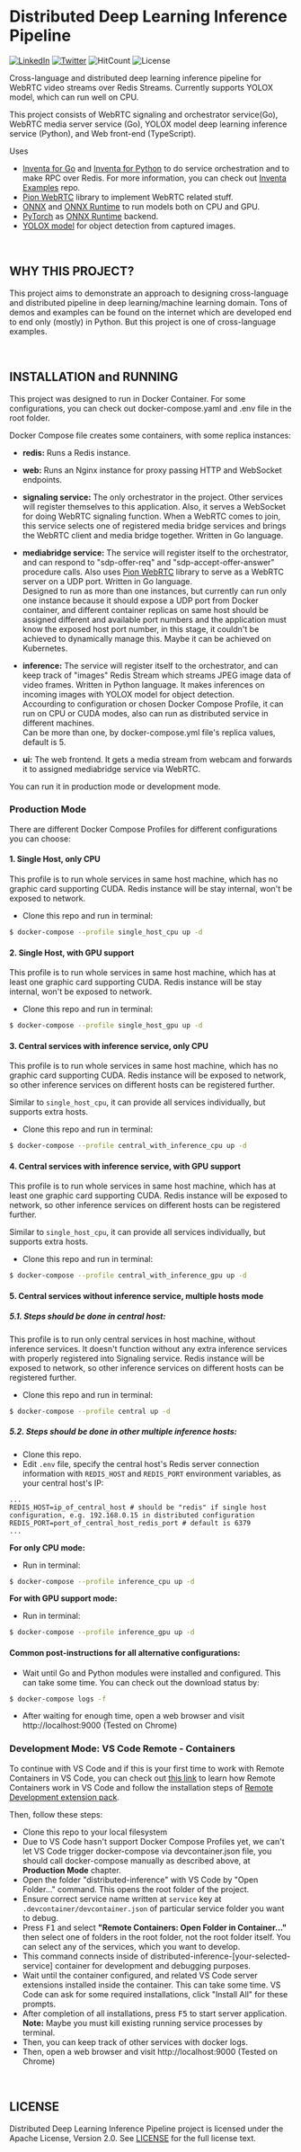 # **Distributed Deep Learning Inference Pipeline**

[![LinkedIn](https://img.shields.io/badge/LinkedIn-0077B5?style=for-the-badge&logo=linkedin&logoColor=white&style=flat-square)](https://www.linkedin.com/in/alper-dalkiran/)
[![Twitter](https://img.shields.io/badge/Twitter-1DA1F2?style=for-the-badge&logo=twitter&logoColor=white&style=flat-square)](https://twitter.com/aalperdalkiran)
![HitCount](https://hits.dwyl.com/adalkiran/distributed-inference.svg?style=flat-square)
![License](https://img.shields.io/badge/License-Apache%202.0-blue.svg)

Cross-language and distributed deep learning inference pipeline for WebRTC video streams over Redis Streams. Currently supports YOLOX model, which can run well on CPU.

This project consists of WebRTC signaling and orchestrator service(Go), WebRTC media server service (Go), YOLOX model deep learning inference service (Python), and Web front-end (TypeScript).

Uses
* [Inventa for Go](https://github.com/adalkiran/go-inventa) and [Inventa for Python](https://github.com/adalkiran/py-inventa) to do service orchestration and to make RPC over Redis. For more information, you can check out [Inventa Examples](https://github.com/adalkiran/inventa-examples) repo.
* [Pion WebRTC](https://github.com/pion/webrtc) library to implement WebRTC related stuff.
* [ONNX](https://onnx.ai) and [ONNX Runtime](https://onnxruntime.ai) to run models both on CPU and GPU.
* [PyTorch](https://pytorch.org) as [ONNX Runtime](https://onnxruntime.ai) backend.
* [YOLOX model](https://github.com/Megvii-BaseDetection/YOLOX) for object detection from captured images.

<br>

## **WHY THIS PROJECT?**

This project aims to demonstrate an approach to designing cross-language and distributed pipeline in deep learning/machine learning domain. Tons of demos and examples can be found on the internet which are developed end to end only (mostly) in Python. But this project is one of cross-language examples.

<br>

## **INSTALLATION and RUNNING**

This project was designed to run in Docker Container. For some configurations, you can check out docker-compose.yaml and .env file in the root folder.

Docker Compose file creates some containers, with some replica instances:
* **redis:** Runs a Redis instance.
* **web:** Runs an Nginx instance for proxy passing HTTP and WebSocket endpoints.
* **signaling service:** The only orchestrator in the project. Other services will register themselves to this application. Also, it serves a WebSocket for doing WebRTC signaling function. When a WebRTC comes to join, this service selects one of registered media bridge services and brings the WebRTC client and media bridge together. Written in Go language.

* **mediabridge service:** The service will register itself to the orchestrator, and can respond to "sdp-offer-req" and "sdp-accept-offer-answer" procedure calls. Also uses [Pion WebRTC](https://github.com/pion/webrtc) library to serve as a WebRTC server on a UDP port. Written in Go language.
    <br>
    Designed to run as more than one instances, but currently can run only one instance because it should expose a UDP port from Docker container, and different container replicas on same host should be assigned different and available port numbers and the application must know the exposed host port number, in this stage, it couldn't be achieved to dynamically manage this. Maybe it can be achieved on Kubernetes.

* **inference:** The service will register itself to the orchestrator, and can keep track of "images" Redis Stream which streams JPEG image data of video frames. Written in Python language. It makes inferences on incoming images with YOLOX model for object detection.
    <br>
    Accourding to configuration or chosen Docker Compose Profile, it can run on CPU or CUDA modes, also can run as distributed service in different machines.
    <br>
    Can be more than one, by docker-compose.yml file's replica values, default is 5.

* **ui:** The web frontend. It gets a media stream from webcam and forwards it to assigned mediabridge service via WebRTC.

You can run it in production mode or development mode.

### **Production Mode**

There are different Docker Compose Profiles for different configurations you can choose:

#### **1. Single Host, only CPU**

This profile is to run whole services in same host machine, which has no graphic card supporting CUDA. Redis instance will be stay internal, won't be exposed to network.

* Clone this repo and run in terminal:

```sh
$ docker-compose --profile single_host_cpu up -d
```

#### **2. Single Host, with GPU support**

This profile is to run whole services in same host machine, which has at least one graphic card supporting CUDA. Redis instance will be stay internal, won't be exposed to network.

* Clone this repo and run in terminal:

```sh
$ docker-compose --profile single_host_gpu up -d
```

#### **3. Central services with inference service, only CPU**

This profile is to run whole services in same host machine, which has no graphic card supporting CUDA. Redis instance will be exposed to network, so other inference services on different hosts can be registered further.

Similar to ```single_host_cpu```, it can provide all services individually, but supports extra hosts.

* Clone this repo and run in terminal:

```sh
$ docker-compose --profile central_with_inference_cpu up -d
```

#### **4. Central services with inference service, with GPU support**

This profile is to run whole services in same host machine, which has at least one graphic card supporting CUDA. Redis instance will be exposed to network, so other inference services on different hosts can be registered further.

Similar to ```single_host_cpu```, it can provide all services individually, but supports extra hosts.

* Clone this repo and run in terminal:

```sh
$ docker-compose --profile central_with_inference_gpu up -d
```

#### **5. Central services without inference service, multiple hosts mode**

##### **5.1. Steps should be done in central host:**

This profile is to run only central services in host machine, without inference services. It doesn't function without any extra inference services with properly registered into Signaling service. Redis instance will be exposed to network, so other inference services on different hosts can be registered further.

* Clone this repo and run in terminal:

```sh
$ docker-compose --profile central up -d
```

##### **5.2. Steps should be done in other multiple inference hosts:**

* Clone this repo.
* Edit ```.env``` file, specify the central host's Redis server connection information with ```REDIS_HOST``` and ```REDIS_PORT``` environment variables, as your central host's IP:

```
...
REDIS_HOST=ip_of_central_host # should be "redis" if single host configuration, e.g. 192.168.0.15 in distributed configuration
REDIS_PORT=port_of_central_host_redis_port # default is 6379
...
```

**For only CPU mode:**

* Run in terminal:

```sh
$ docker-compose --profile inference_cpu up -d
```

**For with GPU support mode:**

* Run in terminal:

```sh
$ docker-compose --profile inference_gpu up -d
```




#### **Common post-instructions for all alternative configurations:**

* Wait until Go and Python modules were installed and configured. This can take some time. You can check out the download status by:

```sh
$ docker-compose logs -f
```

* After waiting for enough time, open a web browser and visit http://localhost:9000 (Tested on Chrome)

### <a name="dev-mode"></a>**Development Mode: VS Code Remote - Containers**

To continue with VS Code and if this is your first time to work with Remote Containers in VS Code, you can check out [this link](https://code.visualstudio.com/docs/remote/containers) to learn how Remote Containers work in VS Code and follow the installation steps of [Remote Development extension pack](https://marketplace.visualstudio.com/items?itemName=ms-vscode-remote.vscode-remote-extensionpack).

Then, follow these steps:

* Clone this repo to your local filesystem
* Due to VS Code hasn't support Docker Compose Profiles yet, we can't let VS Code trigger docker-compose via devcontainer.json file, you should call docker-compose manually as described above, at **Production Mode** chapter.
* Open the folder "distributed-inference" with VS Code by "Open Folder..." command. This opens the root folder of the project.
* Ensure correct service name written at ```service``` key at ```.devcontainer/devcontainer.json``` of particular service folder you want to debug.
* Press <kbd>F1</kbd> and select **"Remote Containers: Open Folder in Container..."** then select one of folders in the root folder, not the root folder itself. You can select any of the services, which you want to develop.
* This command connects inside of distributed-inference-[your-selected-service] container for development and debugging purposes.
* Wait until the container configured, and related VS Code server extensions installed inside the container. This can take some time. VS Code can ask for some required installations, click "Install All" for these prompts.
* After completion of all installations, press <kbd>F5</kbd> to start server application.
    <br>
    **Note:** Maybe you must kill existing running service processes by terminal.
* Then, you can keep track of other services with docker logs.
* Then, open a web browser and visit http://localhost:9000 (Tested on Chrome)

<br>

## **LICENSE**

Distributed Deep Learning Inference Pipeline project is licensed under the Apache License, Version 2.0. See [LICENSE](LICENSE) for the full license text.